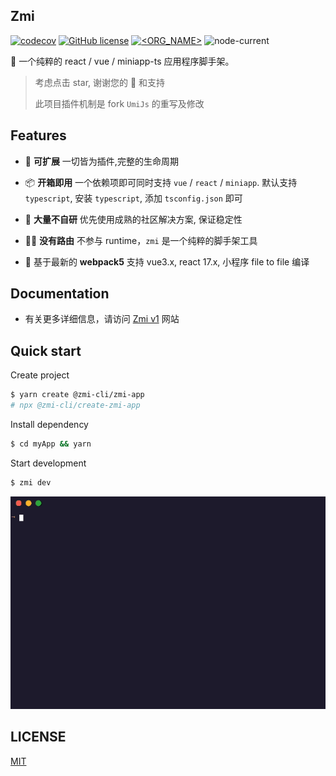 ## Zmi

[![codecov](https://codecov.io/gh/l-zoy/zmi/branch/main/graph/badge.svg?token=804YLQMX9B)](https://codecov.io/gh/l-zoy/zmi) [![GitHub license](https://img.shields.io/github/license/l-zoy/zmi)](https://github.com/l-zoy/zmi/blob/master/LICENSE) [![<ORG_NAME>](https://circleci.com/gh/l-zoy/zmi.svg?style=svg)](https://app.circleci.com/pipelines/github/l-zoy/zmi) ![node-current](https://img.shields.io/node/v/zmi)

🎃 一个纯粹的 react / vue / miniapp-ts 应用程序脚手架。

> 考虑点击 star, 谢谢您的 🌟 和支持
>
> 此项目插件机制是 fork `UmiJs` 的重写及修改

## Features

- 🔩 **可扩展** 一切皆为插件,完整的生命周期

- 📦 **开箱即用** 一个依赖项即可同时支持 `vue` / `react` / `miniapp`. 默认支持 `typescript`, 安装 `typescript`, 添加 `tsconfig.json` 即可

- 🙅 **大量不自研** 优先使用成熟的社区解决方案, 保证稳定性

- 🤷‍♂️ **没有路由** 不参与 runtime，`zmi` 是一个纯粹的脚手架工具

- 🎉 基于最新的 **webpack5** 支持 vue3.x, react 17.x, 小程序 file to file 编译

## Documentation

- 有关更多详细信息，请访问 [Zmi v1](https://l-zoy.github.io/zmi/) 网站

## Quick start

Create project

```bash
$ yarn create @zmi-cli/zmi-app
# npx @zmi-cli/create-zmi-app
```

Install dependency

```bash
$ cd myApp && yarn
```

Start development

```bash
$ zmi dev
```

![Image text](./website/static/img/code.gif)

## LICENSE

[MIT](https://github.com/l-zoy/zmi/blob/main/LICENSE)
